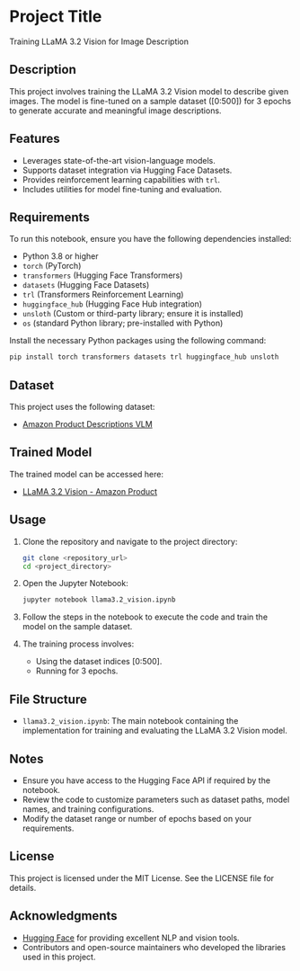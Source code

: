 # Project Title

Training LLaMA 3.2 Vision for Image Description

## Description

This project involves training the LLaMA 3.2 Vision model to describe given images. The model is fine-tuned on a sample dataset ([0:500]) for 3 epochs to generate accurate and meaningful image descriptions.

## Features

- Leverages state-of-the-art vision-language models.
- Supports dataset integration via Hugging Face Datasets.
- Provides reinforcement learning capabilities with `trl`.
- Includes utilities for model fine-tuning and evaluation.

## Requirements

To run this notebook, ensure you have the following dependencies installed:

- Python 3.8 or higher
- `torch` (PyTorch)
- `transformers` (Hugging Face Transformers)
- `datasets` (Hugging Face Datasets)
- `trl` (Transformers Reinforcement Learning)
- `huggingface_hub` (Hugging Face Hub integration)
- `unsloth` (Custom or third-party library; ensure it is installed)
- `os` (standard Python library; pre-installed with Python)

Install the necessary Python packages using the following command:

```bash
pip install torch transformers datasets trl huggingface_hub unsloth
```

## Dataset

This project uses the following dataset:

- [Amazon Product Descriptions VLM](https://huggingface.co/datasets/philschmid/amazon-product-descriptions-vlm)

## Trained Model

The trained model can be accessed here:

- [LLaMA 3.2 Vision - Amazon Product](https://huggingface.co/aesat/llama_3.2_vision_amazon_product)

## Usage

1. Clone the repository and navigate to the project directory:

   ```bash
   git clone <repository_url>
   cd <project_directory>
   ```

2. Open the Jupyter Notebook:

   ```bash
   jupyter notebook llama3.2_vision.ipynb
   ```

3. Follow the steps in the notebook to execute the code and train the model on the sample dataset.

4. The training process involves:
   - Using the dataset indices [0:500].
   - Running for 3 epochs.

## File Structure

- `llama3.2_vision.ipynb`: The main notebook containing the implementation for training and evaluating the LLaMA 3.2 Vision model.

## Notes

- Ensure you have access to the Hugging Face API if required by the notebook.
- Review the code to customize parameters such as dataset paths, model names, and training configurations.
- Modify the dataset range or number of epochs based on your requirements.

## License

This project is licensed under the MIT License. See the LICENSE file for details.

## Acknowledgments

- [Hugging Face](https://huggingface.co/) for providing excellent NLP and vision tools.
- Contributors and open-source maintainers who developed the libraries used in this project.

